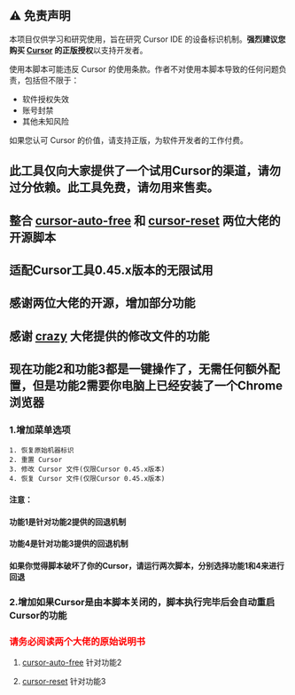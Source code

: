 ## ⚠️ 免责声明

本项目仅供学习和研究使用，旨在研究 Cursor IDE 的设备标识机制。**强烈建议您购买 [Cursor](https://cursor.sh/) 的正版授权**以支持开发者。

使用本脚本可能违反 Cursor 的使用条款。作者不对使用本脚本导致的任何问题负责，包括但不限于：

- 软件授权失效
- 账号封禁
- 其他未知风险

如果您认可 Cursor 的价值，请支持正版，为软件开发者的工作付费。

## 此工具仅向大家提供了一个试用Cursor的渠道，请勿过分依赖。此工具免费，请勿用来售卖。
## 整合 [cursor-auto-free](https://github.com/chengazhen/cursor-auto-free) 和 [cursor-reset](https://github.com/hamflx/cursor-reset) 两位大佬的开源脚本
## 适配Cursor工具0.45.x版本的无限试用
## 感谢两位大佬的开源，增加部分功能
## 感谢 [crazy](https://linux.do/t/topic/404579) 大佬提供的修改文件的功能

## 现在功能2和功能3都是一键操作了，无需任何额外配置，但是功能2需要你电脑上已经安装了一个Chrome浏览器 


### 1.增加菜单选项
    1. 恢复原始机器标识
    2. 重置 Cursor
    3. 修改 Cursor 文件(仅限Cursor 0.45.x版本)
    4. 恢复 Cursor 文件(仅限Cursor 0.45.x版本)
#### 注意： 
#### 功能1是针对功能2提供的回退机制
#### 功能4是针对功能3提供的回退机制
#### 如果你觉得脚本破坏了你的Cursor，请运行两次脚本，分别选择功能1和4来进行回退

### 2.增加如果Cursor是由本脚本关闭的，脚本执行完毕后会自动重启Cursor的功能

### <font color="red">请务必阅读两个大佬的原始说明书</font>
1. [cursor-auto-free](https://cursor-auto-free-doc.vercel.app/) 针对功能2

2. [cursor-reset](https://github.com/hamflx/cursor-reset/blob/main/README.md)  针对功能3

